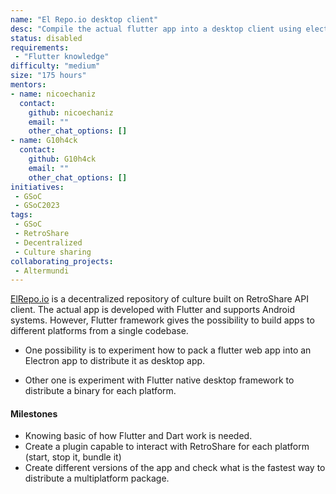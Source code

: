 ```yaml
---
name: "El Repo.io desktop client"
desc: "Compile the actual flutter app into a desktop client using electron or native app"
status: disabled
requirements:
 - "Flutter knowledge"
difficulty: "medium"
size: "175 hours"
mentors:
- name: nicoechaniz
  contact:
    github: nicoechaniz
    email: ""
    other_chat_options: []
- name: G10h4ck
  contact:
    github: G10h4ck
    email: ""
    other_chat_options: []
initiatives:
 - GSoC
 - GSoC2023
tags:
 - GSoC
 - RetroShare
 - Decentralized
 - Culture sharing
collaborating_projects:
 - Altermundi
---
```


[ElRepo.io](https://elrepo.io) is a decentralized repository of culture built on RetroShare API client.
The actual app is developed with Flutter and supports Android systems. However, Flutter framework gives
the possibility to build apps to different platforms from a single codebase.

- One possibility is to experiment how to pack a flutter web app into an Electron app to distribute it
as desktop app.

- Other one is experiment with Flutter native desktop framework to distribute a binary for each platform.

#### Milestones

- Knowing basic of how Flutter and Dart work is needed.
- Create a plugin capable to interact with RetroShare for each platform (start, stop it, bundle it)
- Create different versions of the app and check what is the fastest way to distribute a multiplatform package.
